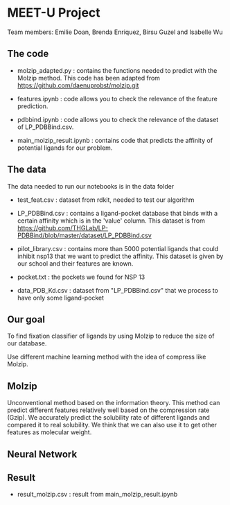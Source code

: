 # MEET-U Project

Team members: Emilie Doan, Brenda Enriquez, Birsu Guzel and Isabelle Wu


## The code

- molzip_adapted.py : contains the functions needed to predict with the Molzip method.
 This code has been adapted from https://github.com/daenuprobst/molzip.git

- features.ipynb : code allows you to check the relevance of the feature prediction.

- pdbbind.ipynb : code allows you to check the relevance of the dataset of LP_PDBBind.csv.

- main_molzip_result.ipynb : contains code that predicts the affinity of potential ligands for our problem.



## The data
The data needed to run our notebooks is in the data folder

- test_feat.csv : dataset from rdkit, needed to test our algorithm

- LP_PDBBind.csv : contains a ligand-pocket database that binds with a certain affinity which is in the 'value' column.
This dataset is from https://github.com/THGLab/LP-PDBBind/blob/master/dataset/LP_PDBBind.csv

- pilot_library.csv : contains more than 5000 potential ligands that could inhibit nsp13 that we want to predict the affinity.
This dataset is given by our school and their features are known.

- pocket.txt : the pockets we found for NSP 13

- data_PDB_Kd.csv : dataset from "LP_PDBBind.csv" that we process to have only some ligand-pocket


## Our goal

To find fixation classifier of ligands by using Molzip to reduce the size of our database.

Use different machine learning method with the idea of compress like Molzip.


## Molzip

Unconventional method based on the information theory. This method can predict different features relatively well based on the compression rate (Gzip). We accurately predict the solubility rate of different ligands and compared it to real solubility. We think that we can also use it to get other features as molecular weight.


## Neural Network

## Result

- result_molzip.csv : result from main_molzip_result.ipynb


